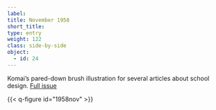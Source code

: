 ```yaml
---
label: 
title: November 1958
short_title:
type: entry
weight: 122
class: side-by-side
object:
  - id: 24
---
```


Komai’s pared-down brush illustration for several articles about school design.
[Full issue](https://usmodernist.org/AF/AF-1958-11.pdf)


{{< q-figure id="1958nov" >}}

